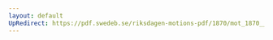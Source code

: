 ```yaml
---
layout: default
UpRedirect: https://pdf.swedeb.se/riksdagen-motions-pdf/1870/mot_1870__fk__00028.pdf
---
```

